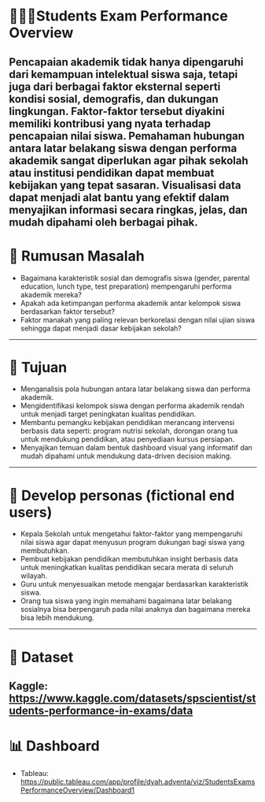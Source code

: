 # 🧑🏻‍🎓Students Exam Performance Overview
Pencapaian akademik tidak hanya dipengaruhi dari kemampuan intelektual siswa saja, tetapi juga dari berbagai faktor eksternal seperti kondisi sosial, demografis, dan dukungan lingkungan. Faktor-faktor tersebut diyakini memiliki kontribusi yang nyata terhadap pencapaian nilai siswa. Pemahaman hubungan antara latar belakang siswa dengan performa akademik sangat diperlukan agar pihak sekolah atau institusi pendidikan dapat membuat kebijakan yang tepat sasaran. Visualisasi data dapat menjadi alat bantu yang efektif dalam menyajikan informasi secara ringkas, jelas, dan mudah dipahami oleh berbagai pihak.
---
# 🚩 Rumusan Masalah
- Bagaimana karakteristik sosial dan demografis siswa (gender, parental education, lunch type, test preparation) mempengaruhi performa akademik mereka?
- Apakah ada ketimpangan performa akademik antar kelompok siswa berdasarkan faktor tersebut?
- Faktor manakah yang paling relevan berkorelasi dengan nilai ujian siswa sehingga dapat menjadi dasar kebijakan sekolah?
---
# 📌 Tujuan
- Menganalisis pola hubungan antara latar belakang siswa dan performa akademik.
- Mengidentifikasi kelompok siswa dengan performa akademik rendah untuk menjadi target peningkatan kualitas pendidikan.
- Membantu pemangku kebijakan pendidikan merancang intervensi berbasis data seperti: program nutrisi sekolah, dorongan orang tua untuk mendukung pendidikan, atau penyediaan kursus persiapan.
- Menyajikan temuan dalam bentuk dashboard visual yang informatif dan mudah dipahami untuk mendukung data-driven decision making.
---
# 👤 Develop personas (fictional end users)
- Kepala Sekolah untuk mengetahui faktor-faktor yang mempengaruhi nilai siswa agar dapat menyusun program dukungan bagi siswa yang membutuhkan.
- Pembuat kebijakan pendidikan membutuhkan insight berbasis data untuk meningkatkan kualitas pendidikan secara merata di seluruh wilayah.
- Guru untuk menyesuaikan metode mengajar berdasarkan karakteristik siswa.
- Orang tua siswa yang ingin memahami bagaimana latar belakang sosialnya bisa berpengaruh pada nilai anaknya dan bagaimana mereka bisa lebih mendukung.
---
# 📁 Dataset
Kaggle: https://www.kaggle.com/datasets/spscientist/students-performance-in-exams/data 
---
# 📊 Dashboard
- Tableau: https://public.tableau.com/app/profile/dyah.adventa/viz/StudentsExamsPerformanceOverview/Dashboard1
